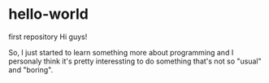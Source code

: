# hello-world
first repository
Hi guys!

So, I just started to learn something more about programming and I personaly think it's pretty interessting to do something that's not so "usual" and "boring".
